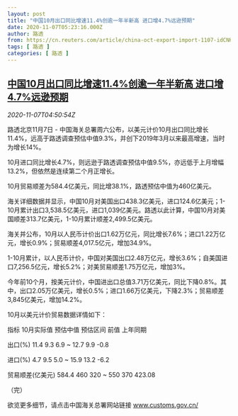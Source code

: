 ```yaml
---
layout: post
title: "中国10月出口同比增速11.4%创逾一年半新高 进口增4.7%远逊预期"
date: 2020-11-07T05:23:16.000Z
author: 路透
from: https://cn.reuters.com/article/china-oct-export-import-1107-idCNKBS27N07C
tags: [ 路透 ]
categories: [ 路透 ]
---
```

<!--1604726596000-->
[中国10月出口同比增速11.4%创逾一年半新高 进口增4.7%远逊预期](https://cn.reuters.com/article/china-oct-export-import-1107-idCNKBS27N07C)
------

<div>
<div><i>2020-11-07T04:50:54Z</i></div><p>路透北京11月7日 - 中国海关总署周六公布，以美元计价10月出口同比增长11.4%，远高于路透调查预估中值9.3%，并创下2019年3月以来最高增速，当时为增长14%。</p><p>10月进口同比增长4.7%，则远逊于路透调查预估中值9.5%，亦远低于上月增幅13.2%，但依然是连续第二个月正增长。</p><p>10月贸易顺差为584.4亿美元，同比增38.1%，路透预估中值为460亿美元。</p><p>海关详细数据并显示，中国10月对美国出口438.3亿美元，进口124.6亿美元；1-10月累计出口3,538.5亿美元，进口1,039亿美元。路透以此计算，中国10月对美国顺差313.7亿美元，1-10月累计顺差2,499.5亿美元。</p><p>海关并公布，10月以人民币计价出口1.62万亿元，同比增长7.6%；进口1.22万亿元，增长0.9%；贸易顺差4,017.5亿元，增加34.9%。</p><p>1-10月累计，以人民币计价，中国对美国出口2.48万亿元，增长3.6%；自美国进口7,256.5亿元，增长5.2%；对美贸易顺差1.75万亿元，增加3%。</p><p>今年前10个月，按美元计价，中国进出口总值3.71万亿美元，同比下降0.8%。其中，出口2.05万亿美元，增长0.5%；进口1.66万亿美元，下降2.3%；贸易顺差3,845亿美元，增加14.2%。</p><p>10月以美元计价贸易数据详情如下：</p><p>指标 10月实际值 预估中值 预估区间 前值 上年同期</p><p>出口(%) 11.4 9.3 6.9 ~ 12.7 9.9 -0.8</p><p>进口(%) 4.7 9.5 5.0 ~ 15.9 13.2 -6.2</p><p>贸易顺差(亿美元) 584.4 460 320 ~ 550 370 423.08</p><p>（完）</p><p>欲览更多细节，请点击中国海关总署网站链接 <a href="http://www.customs.gov.cn/">www.customs.gov.cn/</a></p>
</div>
